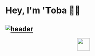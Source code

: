 # Hey, I'm 'Toba 👋🏽

 <!-- ## [![header](https://i.imgur.com/DVhff67.png)](https://tobaojo.com)  -->
## [![header](https://i.imgur.com/SMfYRzp.png)](https://www.olutobaojo.com) 

<p align="center">
  <a href="https://www.olutobaojo.com"><img height="40" src="https://i.imgur.com/6NGCVuk.png"></a>&nbsp;&nbsp;
  <!-- <a href="https://www.linkedin.com/in/toba-ojo/"><img height="40" src="https://i.imgur.com/mg7Rj32.png"></a> -->
</p>


<!-- I’m currently working on EarlyBird as a proof-of-concept project, alongside a few web development projects and frequent contributions to open source projects. I’m also learning full stack web development and design alongside bioinformatics/computational biology

<br> -->
<!-- From the start of 2021, I had a goal to make a contribution every day. So far, I've missed: <strong> 4 </strong> -->

<!-- https://github-readme-stats.vercel.app/api/top-langs/?username=Toba-O&layout=compact -->
